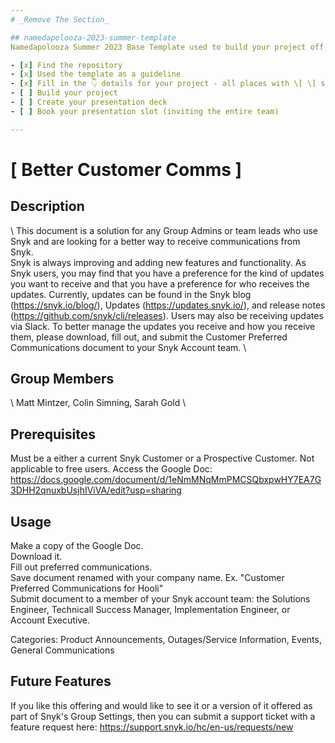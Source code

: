 ```yaml
---
# _Remove The Section_

## namedapolooza-2023-summer-template
Namedapolooza Summer 2023 Base Template used to build your project off of.

- [x] Find the repository
- [x] Used the template as a guideline
- [x] Fill in the 👇 details for your project - all places with \[ \] statements
- [ ] Build your project
- [ ] Create your presentation deck
- [ ] Book your presentation slot (inviting the entire team)

---
```


# \[ Better Customer Comms \]

## Description
\ This document is a solution for any Group Admins or team leads who use Snyk and are looking for a better way to receive communications from Snyk. \
Snyk is always improving and adding new features and functionality. As Snyk users, you may find that you have a preference for the kind of updates you want to receive and that you have a preference for who receives the updates. Currently, updates can be found in the Snyk blog (https://snyk.io/blog/), Updates (https://updates.snyk.io/), and release notes (https://github.com/snyk/cli/releases). Users may also be receiving updates via Slack. To better manage the updates you receive and how you receive them, please download, fill out, and submit the Customer Preferred Communications document to your Snyk Account team.  \

## Group Members
\ Matt Mintzer, Colin Simning, Sarah Gold \

## Prerequisites
Must be a either a current Snyk Customer or a Prospective Customer. Not applicable to free users.
Access the Google Doc: https://docs.google.com/document/d/1eNmMNqMmPMCSQbxpwHY7EA7G3DHH2qnuxbUsjhIViVA/edit?usp=sharing 

## Usage
Make a copy of the Google Doc. \
Download it. \
Fill out preferred communications. \
Save document renamed with your company name. Ex. "Customer Preferred Communications for Hooli" \
Submit document to a member of your Snyk account team: the Solutions Engineer, Technicall Success Manager, Implementation Engineer, or Account Executive.

Categories: Product Announcements, Outages/Service Information, Events, General Communications 

## Future Features
If you like this offering and would like to see it or a version of it offered as part of Snyk's Group Settings, then you can submit a support ticket with a feature request here: https://support.snyk.io/hc/en-us/requests/new
